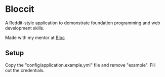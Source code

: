 # Bloccit

A Reddit-style application to demonstrate foundation programming and web development skills.

Made with my mentor at [Bloc](http://bloc.io)

## Setup
Copy the "config/application.example.yml" file and remove "example". Fill out the credentials.